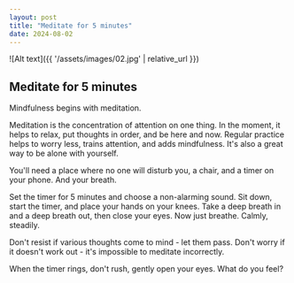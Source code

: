 ```yaml
---
layout: post
title: "Meditate for 5 minutes"
date: 2024-08-02
---
```


![Alt text]({{ '/assets/images/02.jpg' | relative_url }})

## Meditate for 5 minutes

Mindfulness begins with meditation.

Meditation is the concentration of attention on one thing. In the moment, it helps to relax, put thoughts in order, and be here and now. Regular practice helps to worry less, trains attention, and adds mindfulness. It's also a great way to be alone with yourself.

You'll need a place where no one will disturb you, a chair, and a timer on your phone. And your breath.

Set the timer for 5 minutes and choose a non-alarming sound. Sit down, start the timer, and place your hands on your knees. Take a deep breath in and a deep breath out, then close your eyes. Now just breathe. Calmly, steadily.

Don't resist if various thoughts come to mind - let them pass. Don't worry if it doesn't work out - it's impossible to meditate incorrectly.

When the timer rings, don't rush, gently open your eyes. What do you feel?
